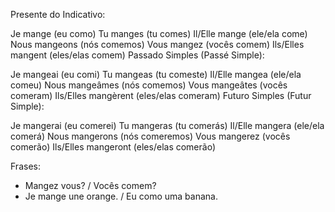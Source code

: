 Presente do Indicativo:

Je mange (eu como)
Tu manges (tu comes)
Il/Elle mange (ele/ela come)
Nous mangeons (nós comemos)
Vous mangez (vocês comem)
Ils/Elles mangent (eles/elas comem)
Passado Simples (Passé Simple):

Je mangeai (eu comi)
Tu mangeas (tu comeste)
Il/Elle mangea (ele/ela comeu)
Nous mangeâmes (nós comemos)
Vous mangeâtes (vocês comeram)
Ils/Elles mangèrent (eles/elas comeram)
Futuro Simples (Futur Simple):

Je mangerai (eu comerei)
Tu mangeras (tu comerás)
Il/Elle mangera (ele/ela comerá)
Nous mangerons (nós comeremos)
Vous mangerez (vocês comerão)
Ils/Elles mangeront (eles/elas comerão)


Frases:

- Mangez vous? / Vocês comem?
- Je mange une orange. / Eu como uma banana.
